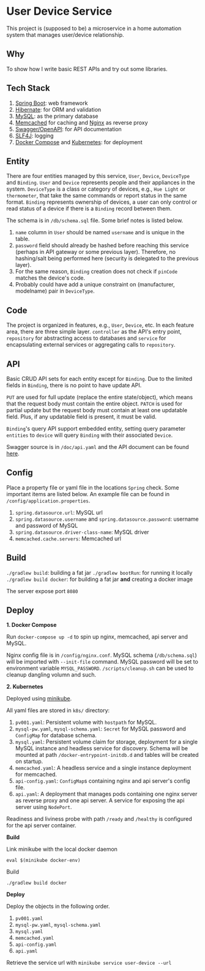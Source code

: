User Device Service
========================

This project is (supposed to be) a microservice in a home automation system that manages user/device relationship.

## Why

To show how I write basic REST APIs and try out some libraries.

## Tech Stack

1. [Spring Boot](https://projects.spring.io/spring-boot/): web framework
2. [Hibernate](http://hibernate.org): for ORM and validation
3. [MySQL](https://www.mysql.com): as the primary database
4. [Memcached](http://memcached.org) for caching and [Nginx](https://www.nginx.com) as reverse proxy
4. [Swagger/OpenAPI](https://swagger.io): for API documentation
5. [SLF4J](https://www.slf4j.org): logging
6. [Docker Compose](https://docs.docker.com/compose/) and [Kubernetes](https://kubernetes.io): for deployment

## Entity

There are four entities managed by this service, `User`, `Device`, `DeviceType` and `Binding`. `User` and `Device` represents people and their appliances in the system. `DeviceType` is a class or category of devices, e.g., `Hue Light` or `thermometer`, that take the same commands or report status in the same format. `Binding` represents ownership of devices, a user can only control or read status of a device if there is a `Binding` record between them.

The schema is in `/db/schema.sql` file. Some brief notes is listed below.

1. `name` column in `User` should be named `username` and is unique in the table.
2. `password` field should already be hashed before reaching this service (perhaps in API gateway or some previous layer). Therefore, no hashing/salt being performed here (security is delegated to the previous layer).
3. For the same reason, `Binding` creation does not check if `pinCode` matches the device's code.
4. Probably could have add a unique constraint on (manufacturer, modelname) pair in `DeviceType`.

## Code

The project is organized in features, e.g., `User`, `Device`, etc. In each feature area, there are three simple layer. `controller` as the API's entry point, `repository` for abstracting access to databases and `service` for encapsulating external services or aggregating calls to `repository`.

## API

Basic CRUD API sets for each entity except for `Binding`. Due to the limited fields in `Binding`, there is no point to have update API.

`PUT` are used for full update (replace the entire state/object), which means that the request body must contain the entire object. `PATCH` is used for partial update but the request body must contain at least one updatable field. Plus, if any updatable field is present, it must be valid.

`Binding`'s query API support embedded entity, setting query parameter `entities` to `device` will query `Binding` with their associated `Device`.

Swagger source is in `/doc/api.yaml` and the API document can be found [here](https://app.swaggerhub.com/api/sevenlol1007/user-device_service_api/1.0.0).

## Config

Place a property file or yaml file in the locations `Spring` check. Some important items are listed below. An example file can be found in `/config/application.properties`.

1. `spring.datasource.url`: MySQL url
2. `spring.datasource.username` and `spring.datasource.password`: username and password of MySQL
3. `spring.datasource.driver-class-name`: MySQL driver
4. `memcached.cache.servers`: Memcached url

## Build

`./gradlew build`: building a fat jar
`./gradlew bootRun`: for running it locally
`./gradlew build docker`: for building a fat jar **and** creating a docker image

The server expose port `8080`

## Deploy

**1. Docker Compose**

Run `docker-compose up -d` to spin up nginx, memcached, api server and MySQL.

Nginx config file is in `/config/nginx.conf`. MySQL schema (`/db/schema.sql`) will be imported with `--init-file` command. MySQL password will be set to environment variable `MYSQL_PASSWORD`. `/scripts/cleanup.sh` can be used to cleanup dangling volumn and such.

**2. Kubernetes**

Deployed using [minikube](https://github.com/kubernetes/minikube).

All yaml files are stored in `k8s/` directory:
1. `pv001.yaml`: Persistent volume with `hostpath` for MySQL.
2. `mysql-pw.yaml`, `mysql-schema.yaml`: `Secret` for MySQL password and `ConfigMap` for database schema.
3. `mysql.yaml`: Persistent volume claim for storage, deployment for a single MySQL instance and headless service for discovery. Schema will be mounted at path `/docker-entrypoint-initdb.d` and tables will be created on startup.
4. `memcached.yaml`: A headless service and a single instance deployment for memcached.
5. `api-config.yaml`: `ConfigMap`s containing nginx and api server's config file.
6. `api.yaml`: A deployment that manages pods containing one nginx server as reverse proxy and one api server. A service for exposing the api server using `NodePort`.

Readiness and liviness probe with path `/ready` and `/healthy` is configured for the api server container.

**Build**

Link minikube with the local docker daemon

`eval $(minikube docker-env)`

Build

`./gradlew build docker`

**Deploy**

Deploy the objects in the following order.
1. `pv001.yaml`
2. `mysql-pw.yaml`, `mysql-schema.yaml`
3. `mysql.yaml`
4. `memcached.yaml`
5. `api-config.yaml`
6. `api.yaml`

Retrieve the service url with `minikube service user-device --url`




